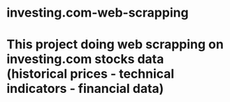 ﻿# investing.com-web-scrapping
 # This project doing web scrapping on investing.com stocks data (historical prices - technical indicators - financial data) 
